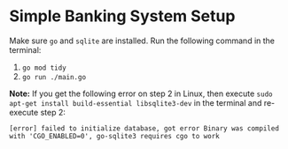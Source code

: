 # Simple Banking System Setup

Make sure `go` and `sqlite` are installed. Run the following command in the terminal:

1. `go mod tidy`
2. `go run ./main.go`

**Note:** If you get the following error on step 2 in Linux, then execute `sudo apt-get install build-essential libsqlite3-dev` in the terminal and re-execute step 2:

```
[error] failed to initialize database, got error Binary was compiled with 'CGO_ENABLED=0', go-sqlite3 requires cgo to work
```
